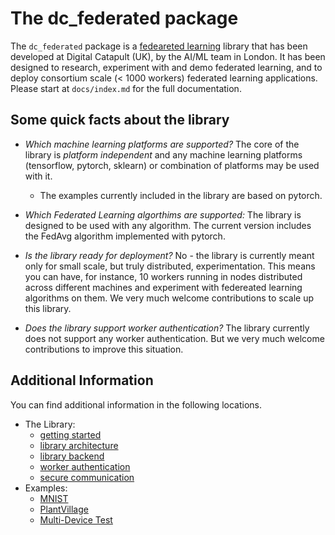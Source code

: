 # The dc_federated package

The `dc_federated` package is a [fedeareted learning](https://en.wikipedia.org/wiki/Federated_learning) library that has been developed at Digital Catapult (UK), by the AI/ML team in London. It has been designed to research, experiment with and demo federated learning, and to deploy consortium  scale (< 1000 workers) federated learning applications. Please start at `docs/index.md` for the full documentation.


## Some quick facts about the library

- *Which machine learning platforms are supported?* The core of the library is *platform independent* and any machine learning platforms (tensorflow, pytorch, sklearn) or combination of platforms may be used with it.
  - The examples currently included in the library are based on pytorch.

- *Which Federated Learning algorthims are supported:* The library is designed to be used with any algorithm. The current version includes the FedAvg algorithm implemented with pytorch.

- *Is the library ready for deployment?* No - the library is currently meant only for small scale, but truly distributed, experimentation. This means you can have, for instance, 10 workers running in nodes distributed across different machines and experiment with federeated learning algorithms on them. We very much welcome contributions to scale up this library.

- *Does the library support worker authentication?* The library currently does not support any worker authentication. But we very much welcome contributions to improve this situation.

## Additional Information

You can find additional information in the following locations.

  - The Library:
    - [getting started](library/getting_started.md)
    - [library architecture](library/architecture.md)
    - [library backend](library/backend.md)
    - [worker authentication](library/worker_authentication.md)
    - [secure communication](library/enabling_ssl.md)
  - Examples:
    - [MNIST](examples/mnist.md)
    - [PlantVillage](examples/plantvillage.md)
    - [Multi-Device Test](examples/multi_device_test.md)
